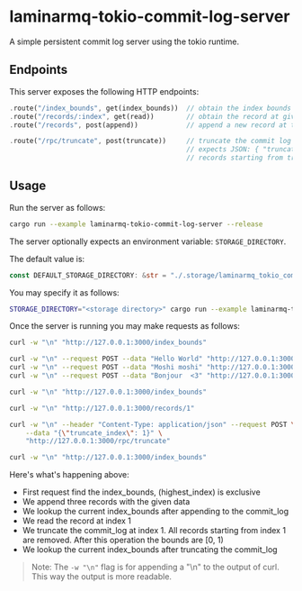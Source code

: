 # laminarmq-tokio-commit-log-server

A simple persistent commit log server using the tokio runtime.

## Endpoints

This server exposes the following HTTP endpoints:

```rust
.route("/index_bounds", get(index_bounds))  // obtain the index bounds
.route("/records/:index", get(read))        // obtain the record at given index
.route("/records", post(append))            // append a new record at the end of the commit log

.route("/rpc/truncate", post(truncate))     // truncate the commit log
                                            // expects JSON: { "truncate_index": <idx: number> }
                                            // records starting from truncate_index are removed
```

## Usage

Run the server as follows:

```sh
cargo run --example laminarmq-tokio-commit-log-server --release
```

The server optionally expects an environment variable: `STORAGE_DIRECTORY`.

The default value is:

```rust
const DEFAULT_STORAGE_DIRECTORY: &str = "./.storage/laminarmq_tokio_commit_log_server/commit_log";
```

You may specify it as follows:

```sh
STORAGE_DIRECTORY="<storage directory>" cargo run --example laminarmq-tokio-commit-log-server --release
```

Once the server is running you may make requests as follows:

```sh
curl -w "\n" "http://127.0.0.1:3000/index_bounds"

curl -w "\n" --request POST --data "Hello World" "http://127.0.0.1:3000/records"
curl -w "\n" --request POST --data "Moshi moshi" "http://127.0.0.1:3000/records"
curl -w "\n" --request POST --data "Bonjour  <3" "http://127.0.0.1:3000/records"

curl -w "\n" "http://127.0.0.1:3000/index_bounds"

curl -w "\n" "http://127.0.0.1:3000/records/1"

curl -w "\n" --header "Content-Type: application/json" --request POST \
    --data "{\"truncate_index\": 1}" \
    "http://127.0.0.1:3000/rpc/truncate"

curl -w "\n" "http://127.0.0.1:3000/index_bounds"
```

Here's what's happening above:

- First request find the index_bounds, (highest_index) is exclusive
- We append three records with the given data
- We lookup the current index_bounds after appending to the commit_log
- We read the record at index 1
- We truncate the commit_log at index 1. All records starting from index 1 are
  removed. After this operation the bounds are [0, 1)
- We lookup the current index_bounds after truncating the commit_log

> Note: The `-w "\n"` flag is for appending a "\n" to the output of curl. This way
> the output is more readable.
